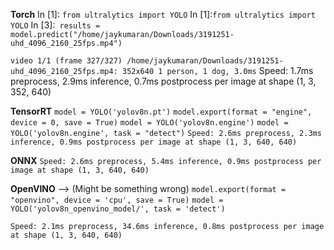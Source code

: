 
**Torch**
In [1]: `from ultralytics import YOLO`
In [1]:`from ultralytics import YOLO`
In [3]:` results = model.predict("/home/jaykumaran/Downloads/3191251-uhd_4096_2160_25fps.mp4")`


`video 1/1 (frame 327/327) /home/jaykumaran/Downloads/3191251-uhd_4096_2160_25fps.mp4: 352x640 1 person, 1 dog, 3.0ms`
Speed: 1.7ms preprocess, 2.9ms inference, 0.7ms postprocess per image at shape (1, 3, 352, 640)



**TensorRT**
`model = YOLO('yolov8n.pt')`
`model.export(format = "engine", device = 0, save = True)`
`model = YOLO('yolov8n.engine')`
`model = YOLO('yolov8n.engine', task = "detect")`
`Speed: 2.6ms preprocess, 2.3ms inference, 0.9ms postprocess per image at shape (1, 3, 640, 640)`


**ONNX**
`Speed: 2.6ms preprocess, 5.4ms inference, 0.9ms postprocess per image at shape (1, 3, 640, 640)`


**OpenVINO**  --> (Might be something wrong)
`model.export(format = "openvino", device = 'cpu', save = True)`
`model = YOLO('yolov8n_openvino_model/', task = 'detect')`

`Speed: 2.1ms preprocess, 34.6ms inference, 0.8ms postprocess per image at shape (1, 3, 640, 640)`
